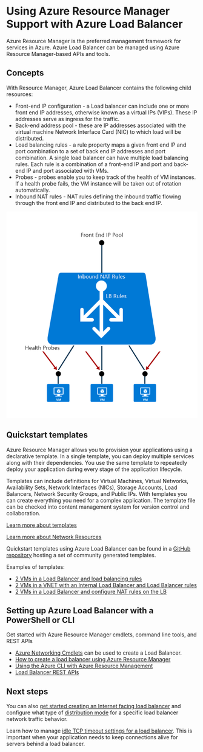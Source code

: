 <properties
    pageTitle="Azure Resource Manager support for Load Balancer | Azure"
    description="Using powershell for Load Balancer with Azure Resource Manager. Using templates for load balancer"
    services="load-balancer"
    documentationcenter="na"
    author="kumudd"
    manager="timlt"
    editor="tysonn" />
<tags
    ms.assetid="d0394f11-ee5a-4407-9d86-79c936297265"
    ms.service="load-balancer"
    ms.devlang="na"
    ms.topic="article"
    ms.tgt_pltfrm="na"
    ms.workload="infrastructure-services"
    ms.date="10/24/2016"
    wacn.date=""
    ms.author="kumud" />

# Using Azure Resource Manager Support with Azure Load Balancer

Azure Resource Manager is the preferred management framework for services in Azure. Azure Load Balancer can be managed using Azure Resource Manager-based APIs and tools.

## Concepts

With Resource Manager, Azure Load Balancer contains the following child resources:

* Front-end IP configuration - a Load balancer can include one or more front end IP addresses, otherwise known as a virtual IPs (VIPs). These IP addresses serve as ingress for the traffic.
* Back-end address pool - these are IP addresses associated with the virtual machine Network Interface Card (NIC) to which load will be distributed.
* Load balancing rules - a rule property maps a given front end IP and port combination to a set of back end IP addresses and port combination. A single load balancer can have multiple load balancing rules. Each rule is a combination of a front-end IP and port and back-end IP and port associated with VMs.
* Probes - probes enable you to keep track of the health of VM instances. If a health probe fails, the VM instance will be taken out of rotation automatically.
* Inbound NAT rules - NAT rules defining the inbound traffic flowing through the front end IP and distributed to the back end IP.

![](./media/load-balancer-arm/load-balancer-arm.png)

## Quickstart templates

Azure Resource Manager allows you to provision your applications using a declarative template. In a single template, you can deploy multiple services along with their dependencies. You use the same template to repeatedly deploy your application during every stage of the application lifecycle.

Templates can include definitions for Virtual Machines, Virtual Networks, Availability Sets, Network Interfaces (NICs), Storage Accounts, Load Balancers, Network Security Groups, and Public IPs. With templates you can create everything you need for a complex application. The template file can be checked into content management system for version control and collaboration.

[Learn more about templates](/documentation/articles/resource-manager-template-walkthrough/)

[Learn more about Network Resources](/documentation/articles/resource-groups-networking/)

Quickstart templates using Azure Load Balancer can be found in a [GitHub repository](https://github.com/Azure/azure-quickstart-templates) hosting a set of community generated templates.

Examples of templates:

* [2 VMs in a Load Balancer and load balancing rules](https://github.com/Azure/azure-quickstart-templates/tree/master/201-2-vms-loadbalancer-lbrules)
* [2 VMs in a VNET with an Internal Load Balancer and Load Balancer rules](https://github.com/Azure/azure-quickstart-templates/tree/master/201-2-vms-internal-load-balancer)
* [2 VMs in a Load Balancer and configure NAT rules on the LB](https://github.com/Azure/azure-quickstart-templates/tree/master/201-2-vms-loadbalancer-natrules)

## Setting up Azure Load Balancer with a PowerShell or CLI

Get started with Azure Resource Manager cmdlets, command line tools, and REST APIs

* [Azure Networking Cmdlets](https://msdn.microsoft.com/zh-cn/library/azure/mt163510.aspx) can be used to create a Load Balancer.
* [How to create a load balancer using Azure Resource Manager](/documentation/articles/load-balancer-get-started-ilb-arm-ps/)
* [Using the Azure CLI with Azure Resource Management](/documentation/articles/xplat-cli-azure-resource-manager/)
* [Load Balancer REST APIs](https://msdn.microsoft.com/zh-cn/library/azure/mt163651.aspx)

## Next steps

You can also [get started creating an Internet facing load balancer](/documentation/articles/load-balancer-get-started-internet-arm-ps/) and configure what type of [distribution mode](/documentation/articles/load-balancer-distribution-mode/) for a specific load balancer network traffic behavior.

Learn how to manage [idle TCP timeout settings for a load balancer](/documentation/articles/load-balancer-tcp-idle-timeout/). This is important when your application needs to keep connections alive for servers behind a load balancer.